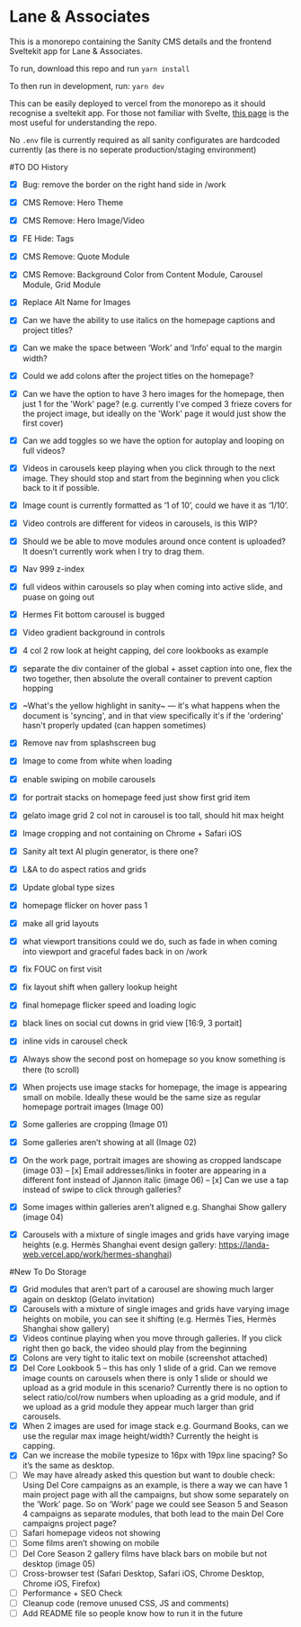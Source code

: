 # Lane & Associates


This is a monorepo containing the Sanity CMS details and the frontend Sveltekit app for Lane & Associates.

To run, download this repo and run 
```yarn install```

To then run in development, run:
```yarn dev```

This can be easily deployed to vercel from the monorepo as it should recognise a sveltekit app. For those not familiar with Svelte, [this page](https://kit.svelte.dev/docs/routing) is the most useful for understanding the repo.

No `.env` file is currently required as all sanity configurates are hardcoded currently (as there is no seperate production/staging environment)



#TO DO History

- [x] Bug: remove the border on the right hand side in /work
- [x] CMS Remove: Hero Theme
- [x] CMS Remove: Hero Image/Video
- [x] FE Hide: Tags
- [x] CMS Remove: Quote Module
- [x] CMS Remove: Background Color from Content Module, Carousel Module, Grid Module
- [x] Replace Alt Name for Images
- [x] Can we have the ability to use italics on the homepage captions and project titles?
- [x] Can we make the space between ‘Work’ and ‘Info’ equal to the margin width?
- [x] Could we add colons after the project titles on the homepage?
- [x] Can we have the option to have 3 hero images for the homepage, then just 1 for the 'Work' page? (e.g. currently I've comped 3 frieze covers for the project image, but ideally on the 'Work' page it would just show the first cover)
- [x] Can we add toggles so we have the option for autoplay and looping on full videos?
- [x] Videos in carousels keep playing when you click through to the next image. They should stop and start from the beginning when you click back to it if possible.
- [x] Image count is currently formatted as ‘1 of 10’, could we have it as ‘1/10’.
- [x] Video controls are different for videos in carousels, is this WIP?
- [x] Should we be able to move modules around once content is uploaded? It doesn’t currently work when I try to drag them.
- [x] Nav 999 z-index
- [x] full videos within carousels so play when coming into active slide, and puase on going out
- [x] Hermes Fit bottom carousel is bugged
- [x] Video gradient background in controls
- [x] 4 col 2 row look at height capping, del core lookbooks as example
- [x] separate the div container of the global + asset caption into one, flex the two together, then absolute the overall container to prevent caption hopping
- [x] ~What's the yellow highlight in sanity~ — it's what happens when the document is 'syncing', and in that view specifically it's if the 'ordering' hasn't properly updated (can happen sometimes)
- [x] Remove nav from splashscreen bug
- [x] Image to come from white when loading
- [x] enable swiping on mobile carousels
- [x] for portrait stacks on homepage feed just show first grid item
- [x] gelato image grid 2 col not in carousel is too tall, should hit max height
- [x] Image cropping and not containing on Chrome + Safari iOS
- [x] Sanity alt text AI plugin generator, is there one?
- [x] L&A to do aspect ratios and grids
- [x] Update global type sizes
- [x] homepage flicker on hover pass 1
- [x] make all grid layouts
- [x] what viewport transitions could we do, such as fade in when coming into viewport and graceful fades back in on /work
- [x] fix FOUC on first visit
- [x] fix layout shift when gallery lookup height
- [x] final homepage flicker speed and loading logic
- [x] black lines on social cut downs in grid view [16:9, 3 portait]
- [x] inline vids in carousel check 
- [x] Always show the second post on homepage so you know something is there (to scroll)
- [x] When projects use image stacks for homepage, the image is appearing small on mobile. Ideally these would be the same size as regular homepage portrait images (Image 00)
- [x] Some galleries are cropping (Image 01)
- [x] Some galleries aren’t showing at all (Image 02)
- [x] On the work page, portrait images are showing as cropped landscape (image 03)
– [x] Email addresses/links in footer are appearing in a different font instead of Jjannon italic (image 06)
– [x] Can we use a tap instead of swipe to click through galleries?
- [x] Some images within galleries aren’t aligned e.g. Shanghai Show gallery (image 04)
- [x] Carousels with a mixture of single images and grids have varying image heights (e.g. Hermès Shanghai event design gallery: https://landa-web.vercel.app/work/hermes-shanghai)


#New To Do Storage
- [x] Grid modules that aren’t part of a carousel are showing much larger again on desktop (Gelato invitation)
- [x] Carousels with a mixture of single images and grids have varying image heights on mobile, you can see it shifting (e.g. Hermès Ties, Hermès Shanghai show gallery)
- [x] Videos continue playing when you move through galleries. If you click right then go back, the video should play from the beginning
- [x] Colons are very tight to italic text on mobile (screenshot attached)
- [x] Del Core Lookbook 5 – this has only 1 slide of a grid. Can we remove image counts on carousels when there is only 1 slide or should we upload as a grid module in this scenario? Currently there is no option to select ratio/col/row numbers when uploading as a grid module, and if we upload as a grid module they appear much larger than grid carousels.
- [x] When 2 images are used for image stack e.g. Gourmand Books, can we use the regular max image height/width? Currently the height is capping.
- [x] Can we increase the mobile typesize to 16px with 19px line spacing? So it’s the same as desktop.
- [ ] We may have already asked this question but want to double check: Using Del Core campaigns as an example, is there a way we can have 1 main project page with all the campaigns, but show some separately on the ‘Work’ page. So on ‘Work’ page we could see Season 5 and Season 4 campaigns as separate modules, that both lead to the main Del Core campaigns project page?
- [ ] Safari homepage videos not showing
- [ ] Some films aren’t showing on mobile
- [ ] Del Core Season 2 gallery films have black bars on mobile but not desktop (image 05)
- [ ] Cross-browser test (Safari Desktop, Safari iOS, Chrome Desktop, Chrome iOS, Firefox)
- [ ] Performance + SEO Check
- [ ] Cleanup code (remove unused CSS, JS and comments)
- [ ] Add README file so people know how to run it in the future
